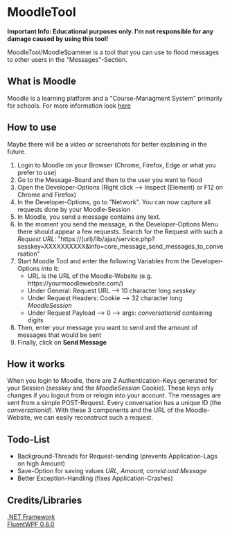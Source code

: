 # MoodleTool
<b>Important Info: Educational purposes only. I'm not responsible for any damage caused by using this tool!</b>

MoodleTool/MoodleSpammer is a tool that you can use to flood messages to other users in the "Messages"-Section.

<h2>What is Moodle</h2>
Moodle is a learning platform and a "Course-Managment System" primarily for schools. For more information look <a href="https://moodle.org/">here</a>

<h2>How to use</h2>
Maybe there will be a video or screenshots for better explaining in the future.<br>
<ol>
  <li>Login to Moodle on your Browser (Chrome, Firefox, Edge or what you prefer to use)</li>
  <li>Go to the Message-Board and then to the user you want to flood</li>
  <li>Open the Developer-Options (Right click --> Inspect (Element) or F12 on Chrome and Firefox)</li>
  <li>In the Developer-Options, go to "Network". You can now capture all requests done by your Moodle-Session</li>
  <li>In Moodle, you send a message contains any text.</li>
  <li>In the moment you send the message, in the Developer-Options Menu there should appear a few requests. Search for the Request with such a <i>Request URL</i>: "https://(url)/lib/ajax/service.php?sesskey=XXXXXXXXXX&info=core_message_send_messages_to_conversation"</li>
  <li>Start Moodle Tool and enter the following Variables from the Developer-Options into it:
    <ul>
      <li>URL is the URL of the Moodle-Website (e.g. https://yourmoodlewebsite.com/)</li>
      <li>Under General: Request URL --> 10 character long <i>sesskey</i></li>
      <li>Under Request Headers: Cookie --> 32 character long <i>MoodleSession</i></li>
      <li>Under Request Payload --> 0 --> args: <i>conversationid</i> containing digits</li>
    </ul>
  </li>
  <li>Then, enter your message you want to send and the amount of messages that would be sent</li>
  <li>Finally, click on <b>Send Message</b></li>
</ol>

<h2>How it works</h2>
When you login to Moodle, there are 2 Authentication-Keys generated for your Session (<i>sesskey</i> and the <i>MoodleSession</i> Cookie). These keys only changes if you logout from or relogin into your account.
The messages are sent from a simple POST-Request. Every conversation has a unique ID (the <i>conversationid</i>). With these 3 components and the URL of the Moodle-Website, we can easily reconstruct such a request.

<h2>Todo-List</h2>
<ul style="list-style-type: square">
  <li>Background-Threads for Request-sending (prevents Application-Lags on high Amount)</li>
  <li>Save-Option for saving values <i>URL, Amount, convid and Message</i></li>
  <li>Better Exception-Handling (fixes Application-Crashes)</li>
</ul>

<h2>Credits/Libraries</h2>
<a href="https://microsoft.com/">.NET Framework</a><br>
<a href="https://github.com/sourcechord/FluentWPF">FluentWPF 0.8.0</a>

